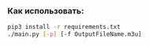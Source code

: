 ### Как использовать:

```bash
pip3 install -r requirements.txt
./main.py [-p] [-f OutputFileName.m3u]
```
